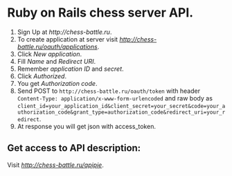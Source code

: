 # Ruby on Rails chess server API.

1. Sign Up at _http://chess-battle.ru_.
2. To create application at server visit _http://chess-battle.ru/oauth/applications_.
3. Click _New application_.
4. Fill _Name_ and _Redirect URI_.
5. Remember _application ID_ and _secret_.
6. Click _Authorized_.
7. You get _Authorization code_.
8. Send POST to `http://chess-battle.ru/oauth/token` with header `Content-Type: application/x-www-form-urlencoded` and raw body as `client_id=your_application_id&client_secret=your_secret&code=your_authorization_code&grant_type=authorization_code&redirect_uri=your_redirect`.
9. At response you will get json with access_token.

## Get access to API description:

Visit _http://chess-battle.ru/apipie_.
